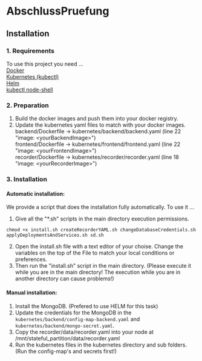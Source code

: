 # AbschlussPruefung

## Installation

### 1. Requirements

To use this project you need ...  
[Docker](https://www.docker.com/)  
[Kubernetes (kubectl)](https://kubernetes.io/de/)  
[Helm](https://helm.sh/)  
[kubectl node-shell](https://github.com/kvaps/kubectl-node-shell)

### 2. Preparation

1. Build the docker images and push them into your docker registry.
2. Update the kubernetes yaml files to match with your docker images.  
backend/Dockerfile -> kubernetes/backend/backend.yaml (line 22 "image: \<yourBackendImage\>")  
frontend/Dockerfile -> kubernetes/frontend/frontend.yaml (line 22 "image: \<yourFrontendImage\>")  
recorder/Dockerfile -> kubernetes/recorder/recorder.yaml (line 18 "image: \<yourRecorderImage\>")  



### 3. Installation

#### Automatic installation:

We provide a script that does the installation fully automatically. To use it ...  
1. Give all the "*.sh" scripts in the main directory execution permissions.  
```
chmod +x install.sh createRecorderYAML.sh changeDatabaseCredentials.sh applyDeploymentsAndServices.sh sd.sh
```
2. Open the install.sh file with a text editor of your choise. Change the variables on the top of the File to match your local conditions or preferences.
3. Then run the "install.sh" script in the main directory. (Please execute it while you are in the main directory! The execution while you are in another directory can cause problems!)

#### Manual installation:

1. Install the MongoDB. (Prefered to use HELM for this task)
2. Update the credentials for the MongoDB in the `kubernetes/backend/config-map-backend.yaml` and  
`kubernetes/backend/mongo-secret.yaml`.
3. Copy the recorder/data/recorder.yaml into your node at /mnt/stateful_partition/data/recorder.yaml
4. Run the kubernetes files in the kubernetes directory and sub folders. (Run the config-map's and secrets first!)
